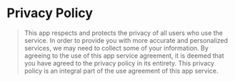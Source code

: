 # Privacy Policy

> This app respects and protects the privacy of all users who use the service. 
> In order to provide you with more accurate and personalized services, we may need to collect some of your information. 
> By agreeing to the use of this app service agreement, it is deemed that you have agreed to the privacy policy in its entirety. 
> This privacy policy is an integral part of the use agreement of this app service.

